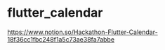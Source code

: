 # flutter_calendar

https://www.notion.so/Hackathon-Flutter-Calendar-18f36cc1fbc248f1a5c73ae38fa7abbe
